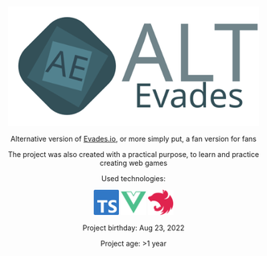 <div align="center">
  <img src="https://raw.githubusercontent.com/Alt-Universe/.github/main/profile/assets/Alt-Evades.svg" width="500">

  <p>Alternative version of <a href="https://evades.io/">Evades.io</a>, or more simply put, a fan version for fans</p>
  <p>The project was also created with a practical purpose, to learn and practice creating web games</p>

  <p>Used technologies:</p>
  <img src="https://raw.githubusercontent.com/Alt-Universe/.github/main/profile/assets/icons/typescript.svg" width="50" alt="TypeScript" />
  <img src="https://raw.githubusercontent.com/Alt-Universe/.github/main/profile/assets/icons/vuedotjs.svg" width="50" " alt="Vue.js" />
  <img src="https://raw.githubusercontent.com/Alt-Universe/.github/main/profile/assets/icons/nestjs.svg" width="50" alt="NestJS"/>

  <p>Project birthday: Aug 23, 2022</p>
  <p>Project age: >1 year</p>
</div>
